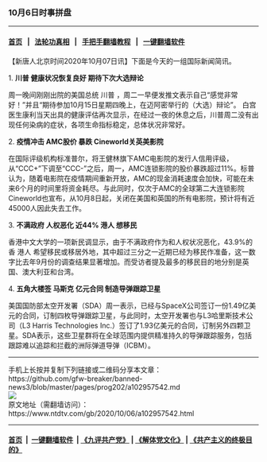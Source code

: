 ### 10月6日时事拼盘
------------------------

#### [首页](https://github.com/gfw-breaker/banned-news3/blob/master/README.md) &nbsp;&nbsp;|&nbsp;&nbsp; [法轮功真相](https://github.com/begood0513/basic/blob/master/README.md)  &nbsp;&nbsp;|&nbsp;&nbsp; [手把手翻墙教程](https://github.com/gfw-breaker/guides/wiki)  &nbsp;&nbsp;|&nbsp;&nbsp; [一键翻墙软件](https://github.com/gfw-breaker/nogfw/blob/master/README.md)  



<div><div class="post_content" itemprop="articleBody">
 <p>
  【新唐人北京时间2020年10月07日讯】下面是今天的一组国际新闻简讯。
 </p>
 <p>
  1.
  <strong>
   <ok href="https://www.ntdtv.com/gb/川普.htm">
    川普
   </ok>
   健康状况恢复良好 期待下次大选辩论
  </strong>
 </p>
 <p>
  周一晚间刚刚出院的美国总统
  <ok href="https://www.ntdtv.com/gb/川普.htm">
   川普
  </ok>
  ，周二一早便发推文表示自己“感觉非常好！”并且“期待参加10月15日星期四晚上，在迈阿密举行的（大选）辩论”。 白宫医生康利当天出具的健康评估再次显示，在经过一夜的休息之后，川普周二没有出现任何染病的症状，各项生命指标稳定，总体状况非常好。
 </p>
 <p>
  2.
  <strong>
   疫情冲击
   <ok href="https://www.ntdtv.com/gb/amc股价.htm">
    AMC股价
   </ok>
   暴跌 Cineworld关英美影院
  </strong>
 </p>
 <p>
  在国际评级机构标准普尔，将王健林旗下AMC电影院的发行人信用评级，从“CCC+”下调至“CCC-”之后，周一，AMC连锁影院的股价暴跌超过11%。标普认为，随着电影院在疫情期间重新开放，AMC的现金消耗速度会加快，可能在未来6个月的时间里将资金耗尽。与此同时，仅次于AMC的全球第二大连锁影院Cineworld也宣布，从10月8日起，关闭在美国和英国的所有电影院，预计将有近45000人因此失去工作。
 </p>
 <p>
  3.
  <strong>
   不满政府 人权恶化 近44%
   <ok href="https://www.ntdtv.com/gb/港人.htm">
    港人
   </ok>
   想移民
  </strong>
 </p>
 <p>
  香港中文大学的一项新民调显示，由于不满政府作为和人权状况恶化，43.9%的香
  <ok href="https://www.ntdtv.com/gb/港人.htm">
   港人
  </ok>
  希望移民或移居外地，其中超过三分之一近期已经为移民作准备，这一数字比去年9月份的调查结果显著增加。而受访者提及最多的移民目的地分别是英国、澳大利亚和台湾。
 </p>
 <p>
  4.
  <strong>
   五角大楼签
   <ok href="https://www.ntdtv.com/gb/马斯克.htm">
    马斯克
   </ok>
   亿元合同 制造导弹跟踪卫星
  </strong>
 </p>
 <p>
  美国国防部太空开发署（SDA）周一表示，已经与SpaceX公司签订一份1.49亿美元的合同，订制四枚导弹跟踪卫星，与此同时，太空开发署也与L3哈里斯技术公司（L3 Harris Technologies Inc.）签订了1.93亿美元的合同，订制另外四颗卫星。SDA表示，这些卫星群将在全球范围内提供精准持久的导弹跟踪服务，包括跟踪难以追踪和拦截的洲际弹道导弹（ICBM）。
 </p>
 <div class="single_ad">
 </div>
</div>
</div>
<hr/>
手机上长按并复制下列链接或二维码分享本文章：<br/>
https://github.com/gfw-breaker/banned-news3/blob/master/pages/prog202/a102957542.md <br/>
<a href='https://github.com/gfw-breaker/banned-news3/blob/master/pages/prog202/a102957542.md'><img src='https://github.com/gfw-breaker/banned-news3/blob/master/pages/prog202/a102957542.md.png'/></a> <br/>
原文地址（需翻墙访问）：https://www.ntdtv.com/gb/2020/10/06/a102957542.html


------------------------
#### [首页](https://github.com/gfw-breaker/banned-news3/blob/master/README.md) &nbsp;|&nbsp; [一键翻墙软件](https://github.com/gfw-breaker/nogfw/blob/master/README.md) &nbsp;| [《九评共产党》](https://github.com/gfw-breaker/9ping.md/blob/master/README.md#九评之一评共产党是什么) | [《解体党文化》](https://github.com/gfw-breaker/jtdwh.md/blob/master/README.md) | [《共产主义的终极目的》](https://github.com/gfw-breaker/gczydzjmd.md/blob/master/README.md)


<img src='http://gfw-breaker.win/banned-news3/pages/prog202/a102957542.md' width='0px' height='0px'/>
